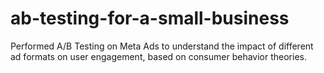 # ab-testing-for-a-small-business
Performed A/B Testing on Meta Ads to understand the impact of different ad formats on user engagement, based on consumer behavior theories.
